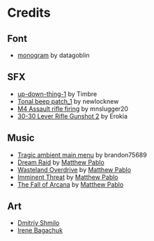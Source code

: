 # Credits #

## Font ##
- [monogram](https://datagoblin.itch.io/monogram) by datagoblin

## SFX ##
- [up-down-thing-1](https://freesound.org/people/Timbre/sounds/138002/) by Timbre
- [Tonal beep patch_1](https://freesound.org/people/newlocknew/sounds/563915/) by newlocknew
- [M4 Assault rifle firing](https://freesound.org/people/mnslugger20/sounds/259758/) by mnslugger20
- [30-30 Lever Rifle Gunshot 2](https://freesound.org/people/Erokia/sounds/410400/) by Erokia

## Music ##
- [Tragic ambient main menu](https://opengameart.org/content/tragic-ambient-main-menu) by brandon75689
- [Dream Raid](https://opengameart.org/content/dream-raid-cinematic-action-soundtrack) by [Matthew Pablo](http://www.matthewpablo.com/)
- [Wasteland Overdrive](https://opengameart.org/content/wasteland-overdrive) by [Matthew Pablo](http://www.matthewpablo.com/)
- [Imminent Threat](https://opengameart.org/content/imminent-threat) by [Matthew Pablo](http://www.matthewpablo.com/)
- [The Fall of Arcana](https://opengameart.org/content/the-fall-of-arcana-epic-game-theme-music) by [Matthew Pablo](http://www.matthewpablo.com/)

## Art ##
- [Dmitriy Shmilo](https://github.com/dmitriy-shmilo)
- [Irene Bagachuk](https://www.artstation.com/i_bahachuk)
